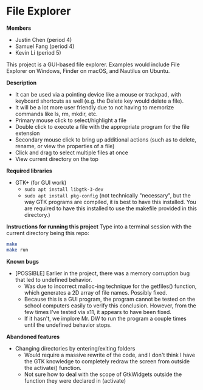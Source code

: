 # File Explorer

**Members**
- Justin Chen (period 4)
- Samuel Fang (period 4)
- Kevin Li (period 5)

This project is a GUI-based file explorer. Examples would include File Explorer on Windows, Finder on macOS, and Nautilus on Ubuntu.

**Description**
- It can be used via a pointing device like a mouse or trackpad, with keyboard shortcuts as well (e.g. the Delete key would delete a file).
- It will be a lot more user friendly due to not having to memorize commands like ls, rm, mkdir, etc.
- Primary mouse click to select/highlight a file
- Double click to execute a file with the appropriate program for the file extension
- Secondary mouse click to bring up additional actions (such as to delete, rename, or view the properties of a file)
- Click and drag to select multiple files at once
- View current directory on the top

**Required libraries**
- GTK+ (for GUI work)
  - ```sudo apt install libgtk-3-dev```
  - ```sudo apt install pkg-config``` (not technically "necessary", but the way GTK programs are compiled, it is best to have this installed. You are required to have this installed to use the makefile provided in this directory.)

**Instructions for running this project**
Type into a terminal session with the current directory being this repo:
```bash
make
make run
```

**Known bugs**
- [POSSIBLE] Earlier in the project, there was a memory corruption bug that led to undefined behavior.
  - Was due to incorrect malloc-ing technique for the getfiles() function, which generates a 2D array of file names. Possibly fixed.
  - Because this is a GUI program, the program cannot be tested on the school computers easily to verify this conclusion. However, from the few times I've tested via x11, it appears to have been fixed.
  - If it hasn't, we implore Mr. DW to run the program a couple times until the undefined behavior stops.

**Abandoned features**
- Changing directories by entering/exiting folders
  - Would require a massive rewrite of the code, and I don't think I have the GTK knowledge to completely redraw the screen from outside the activate() function.
  - Not sure how to deal with the scope of GtkWidgets outside the function they were declared in (activate)
